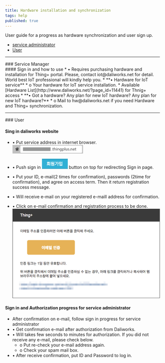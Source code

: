 ```yaml
---
title: Hardware installation and synchronization
tags: help
published: true
---
```


User guide for a progress as hardware synchronization and user sign up. 

* [service administrator](#id-serviceadmin)
* [User](#id-enduser) 

---
<div id='id-serviceadmin'></div>
### Service Manager
<br>
#### Sign in and how to use
  * •	Requires purchasing hardware and installation for Thing+ portal. Please, contact iot@daliworks.net for detail. World best IoT professional will kindly help you.
  * **•	Hardware for IoT service**
    * o	Your hardware for IoT service installation.
    * Available [Hardware List](http://www.daliworks.net/?page_id=11441) for Thnig+ access
  * **•	Got a hardware? Any plan for new IoT hardware? Any plan for new IoT hardware?**
    * o Mail to hw@daliworks.net if you need Hardware and Thing+ synchronization.

<br>

---
<div id='id-enduser'></div>
### User
<br>

<!---
### Prerequestion for service 
  * Registor member in {serviceName}.thingplus.net 
  * Service administration approval and authorization 
-->

#### Sing in daliworks website
  * •	Put service address in internet browser.
![](/assets/2_address.png)

  * •	Push sign in ![](/assets/2_register.png) button on top for redirecting Sign in page. 
  * •	Put your ID, e-mail(2 times for confirmation), passwords (2time for confirmation), and agree on access term. Then it return registration success message.   
  * •	Will receive e-mail on your registered e-maill address for confirmation. 
  * •	Click on e-mail confirmation and registration process to be done.   
![](/assets/2_email.png)

#### Sign in and Authorization progress for service administrator
  * After confirmation on e-mail, follow sign in progress for service administrator
  * •	Get confirmation e-mail after authorization from Daliworks.  
  * •	Will takes few seconds to minutes for authorization. If you did not receive any e-mail, please check below.  
    * o	Put re-check your e-mail address again. 
    * o	Check your spam mail box. 
  * •	After receive confirmation, put ID and Password to log in.  

<!---

<br>

---
### Developer
<br>
### Necessary step to use Thing+ portal
1) Hardware
* Pin number in puchased hardware 
* Thing+ registration
* Connect hardware in Thing+ registration

### Hardware

### Hardware?

### Purchasing Hardware?

### Pin number in hardware

### check pin number in hardware

### Connect Gateway 
* Can connect Thing+ protal if puchased hardware.

### Connect Gateway

### Check gateway on Thing+
1. Move to sensor list menu.  
* Check gateway on sensor list page.  
* After find gateway, check sensor below name of gateway. 
* If not, ask service administrator.(Contact person or send e-mail on bottom of screen)
-->



<!---
Service administrator B2B
- www.thingplus.net
- Sign in and service  
- 1)Guide for hardware that you want to add(Not installation guide. Access guide with hardware.)
- 2)Contact directly to hardware 

3)User
- example.thingplus.net
- Need authorization for service adminstrator and gateway after sign in 
- Hardware information will not be provided
- Information for sign in and authorization

Developer(Site administrator)
- 4)DIY
  - diy.thingplus.net
  - After sign in, automatic approval. Need direct connecting gateway on his own 
  - Hardware purchase information(ICbanQ link), Sign in after get token by purchasement, Connect gateway
- Programmer
  - dev.thingplus.net
  - After sign in, automatic approval, Need direct connecting gateway on his own
  - Hardware purchase information(ICbanQ link), Sign in after get token by purchasement, Connect gateway, provide programming guide on gateway. 
-->

<!---
* Developer
-->
